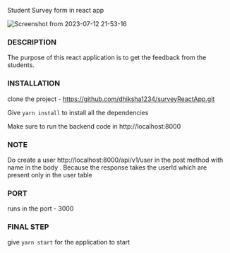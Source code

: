 Student Survey form in react app 


![Screenshot from 2023-07-12 21-53-16](https://github.com/dhiksha1234/surveyReactApp/assets/114207100/93868515-7115-44b7-b91e-7290ff2a83a6)
 

### DESCRIPTION

The purpose of this react application is to get the feedback from the students. 

### INSTALLATION

clone the project - https://github.com/dhiksha1234/surveyReactApp.git 

Give `yarn install` to install all the dependencies

Make sure to run the backend code in http://localhost:8000

### NOTE 

Do create a user http://localhost:8000/api/v1/user in the post method with name in the body . Because the response takes the userId which are present only in the user table


### PORT 

runs in the port - 3000

### FINAL STEP

give `yarn start` for the application to start
